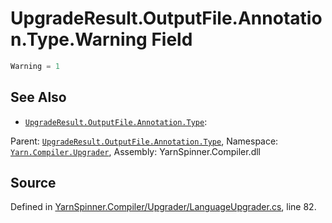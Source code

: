 # UpgradeResult.OutputFile.Annotation.Type.Warning Field


```csharp
Warning = 1
```



## See Also
* [`UpgradeResult.OutputFile.Annotation.Type`](/api/csharp/yarn.compiler.upgrader/upgraderesult.outputfile.annotation.type.md): 
<div class="class-metadata">

Parent: [`UpgradeResult.OutputFile.Annotation.Type`](/api/csharp/yarn.compiler.upgrader/upgraderesult.outputfile.annotation.type.md), Namespace: [`Yarn.Compiler.Upgrader`](/api/csharp/yarn.compiler.upgrader/README.md), Assembly: YarnSpinner.Compiler.dll
</div>

## Source
Defined in [YarnSpinner.Compiler/Upgrader/LanguageUpgrader.cs](https://github.com/YarnSpinnerTool/YarnSpinner//blob/develop/YarnSpinner.Compiler/Upgrader/LanguageUpgrader.cs#L82), line 82.
